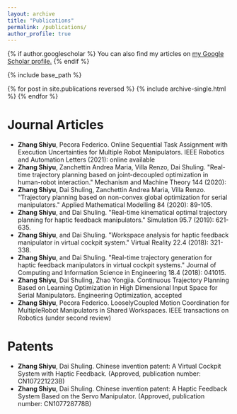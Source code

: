 ```yaml
---
layout: archive
title: "Publications"
permalink: /publications/
author_profile: true
---
```



{% if author.googlescholar %}
  You can also find my articles on <u><a href="{{author.googlescholar}}">my Google Scholar profile</a>.</u>
{% endif %}

{% include base_path %}

{% for post in site.publications reversed %}
  {% include archive-single.html %}
{% endfor %}

Journal Articles
======
 - **Zhang Shiyu**, Pecora Federico. Online Sequential Task Assignment with
   Execution Uncertainties for Multiple Robot Manipulators. IEEE
   Robotics and Automation Letters (2021): online available
 - **Zhang Shiyu**, Zanchettin Andrea Maria, Villa Renzo, Dai Shuling.
   "Real-time trajectory planning based on joint-decoupled optimization
   in human-robot interaction." Mechanism and Machine Theory 144 (2020):
 - **Zhang Shiyu**, Dai Shuling, Zanchettin Andrea Maria, Villa Renzo.
   "Trajectory planning based on non-convex global optimization for
   serial manipulators." Applied Mathematical Modelling 84 (2020):
   89-105.
 - **Zhang Shiyu**, and Dai Shuling. "Real-time kinematical optimal
   trajectory planning for haptic feedback manipulators." Simulation
   95.7 (2019): 621-635.
 - **Zhang Shiyu**, and Dai Shuling. "Workspace analysis for haptic feedback
   manipulator in virtual cockpit system." Virtual Reality 22.4 (2018):
   321-338.
 - **Zhang Shiyu**, and Dai Shuling. "Real-time trajectory generation for
   haptic feedback manipulators in virtual cockpit systems." Journal of
   Computing and Information Science in Engineering 18.4 (2018): 041015.
 - **Zhang Shiyu**, Dai Shuling, Zhao Yongjia. Continuous Trajectory
   Planning Based on Learning Optimization in High Dimensional Input
   Space for Serial Manipulators. Engineering Optimization, accepted
 - **Zhang Shiyu**, Pecora Federico. Loosely­Coupled Motion Coordination for
   MultipleRobot Manipulators in Shared Workspaces. IEEE transactions on
   Robotics (under second review)
   
Patents
======
 - **Zhang Shiyu**, Dai Shuling. Chinese invention patent: A Virtual Cockpit
   System with Haptic Feedback. (Approved, publication number:
   CN107221223B)
 - **Zhang Shiyu**, Dai Shuling. Chinese invention patent: A Haptic Feedback
   System Based on the Servo Manipulator. (Approved, publication number:
   CN107728778B)
